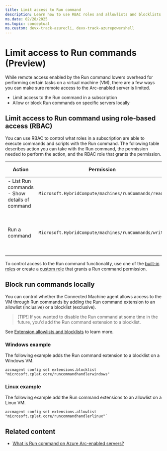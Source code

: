 ```yaml
---
title: Limit access to Run command
description: Learn how to use RBAC roles and allowlists and blocklists to limit who can use Run commands and where they can execute.
ms.date: 02/28/2025
ms.topic: conceptual
ms.custom: devx-track-azurecli, devx-track-azurepowershell
---
```


# Limit access to Run commands (Preview)

While remote access enabled by the Run command lowers overhead for performing certain tasks on a virtual machine (VM), there are a few ways you can make sure remote access to the Arc-enabled server is limited.

- Limit access to the Run command in a subscription
- Allow or block Run commands on specific servers locally 

## Limit access to Run command using role-based access (RBAC)

You can use RBAC to control what roles in a subscription are able to execute commands and scripts with the Run command. The following table describes action you can take with the Run command, the permission needed to perform the action, and the RBAC role that grants the permission.

|Action  |Permission  | RBAC with permission |
|---------|---------|---------|
|- List Run commands - Show details of command|`Microsoft.HybridCompute/machines/runCommands/read`|Built-in [Reader](/azure/role-based-access-control/built-in-roles) role and higher|
|Run a command|`Microsoft.HybridCompute/machines/runCommands/write`|[Azure Connected Machine Resource Administrator](/azure/role-based-access-control/built-in-roles) role and higher|

To control access to the Run command functionality, use one of the [built-in roles](/azure/role-based-access-control/built-in-roles) or create a [custom role](/azure/role-based-access-control/custom-roles) that grants a Run command permission.

## Block run commands locally

You can control whether the Connected Machine agent allows access to the VM through Run commands by adding the Run command extension to an allowlist (inclusive) or a blocklist (exclusive). 

> [TIP!]
> If you wanted to disable the Run command at some time in the future, you'd add the Run command extension to a blocklist. 

See [Extension allowlists and blocklists](security-extensions.md#allowlists-and-blocklists) to learn more.

### Windows example
The following example adds the Run command extension to a blocklist on a Windows VM.

```azurecli
azcmagent config set extensions.blocklist "microsoft.cplat.core/runcommandhandlerwindows"
```

### Linux example
The following example add the Run command extensions to an allowlist on a Linux VM.

```azurecli
azcmagent config set extensions.allowlist "microsoft.cplat.core/runcommandhandlerlinux"`
```

## Related content
- [What is Run command on Azure Arc-enabled servers?](run-command.md)
